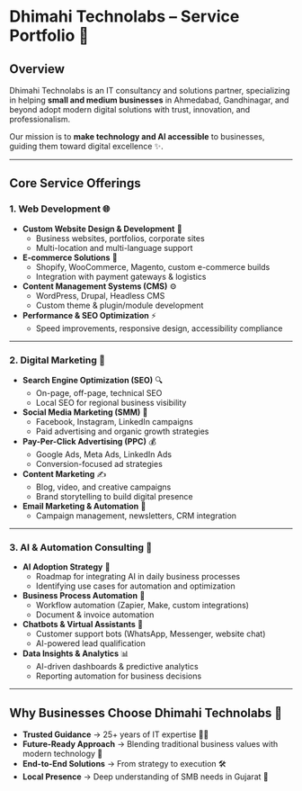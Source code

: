 # Dhimahi Technolabs – Service Portfolio 🚀  

## Overview  
Dhimahi Technolabs is an IT consultancy and solutions partner, specializing in helping **small and medium businesses** in Ahmedabad, Gandhinagar, and beyond adopt modern digital solutions with trust, innovation, and professionalism.  

Our mission is to **make technology and AI accessible** to businesses, guiding them toward digital excellence ✨.  

---

## Core Service Offerings  

### 1. Web Development 🌐  
- **Custom Website Design & Development** 🎨  
  - Business websites, portfolios, corporate sites  
  - Multi-location and multi-language support  
- **E-commerce Solutions** 🛒  
  - Shopify, WooCommerce, Magento, custom e-commerce builds  
  - Integration with payment gateways & logistics  
- **Content Management Systems (CMS)** ⚙️  
  - WordPress, Drupal, Headless CMS  
  - Custom theme & plugin/module development  
- **Performance & SEO Optimization** ⚡  
  - Speed improvements, responsive design, accessibility compliance  

---

### 2. Digital Marketing 📢  
- **Search Engine Optimization (SEO)** 🔍  
  - On-page, off-page, technical SEO  
  - Local SEO for regional business visibility  
- **Social Media Marketing (SMM)** 📱  
  - Facebook, Instagram, LinkedIn campaigns  
  - Paid advertising and organic growth strategies  
- **Pay-Per-Click Advertising (PPC)** 💰  
  - Google Ads, Meta Ads, LinkedIn Ads  
  - Conversion-focused ad strategies  
- **Content Marketing** ✍️  
  - Blog, video, and creative campaigns  
  - Brand storytelling to build digital presence  
- **Email Marketing & Automation** 📧  
  - Campaign management, newsletters, CRM integration  

---

### 3. AI & Automation Consulting 🤖  
- **AI Adoption Strategy** 🧭  
  - Roadmap for integrating AI in daily business processes  
  - Identifying use cases for automation and optimization  
- **Business Process Automation** 🔄  
  - Workflow automation (Zapier, Make, custom integrations)  
  - Document & invoice automation  
- **Chatbots & Virtual Assistants** 💬  
  - Customer support bots (WhatsApp, Messenger, website chat)  
  - AI-powered lead qualification  
- **Data Insights & Analytics** 📊  
  - AI-driven dashboards & predictive analytics  
  - Reporting automation for business decisions  

---

## Why Businesses Choose Dhimahi Technolabs 🌟  
- **Trusted Guidance** → 25+ years of IT expertise 👨‍💻  
- **Future-Ready Approach** → Blending traditional business values with modern technology 🔮  
- **End-to-End Solutions** → From strategy to execution 🛠️  
- **Local Presence** → Deep understanding of SMB needs in Gujarat 🏢  
